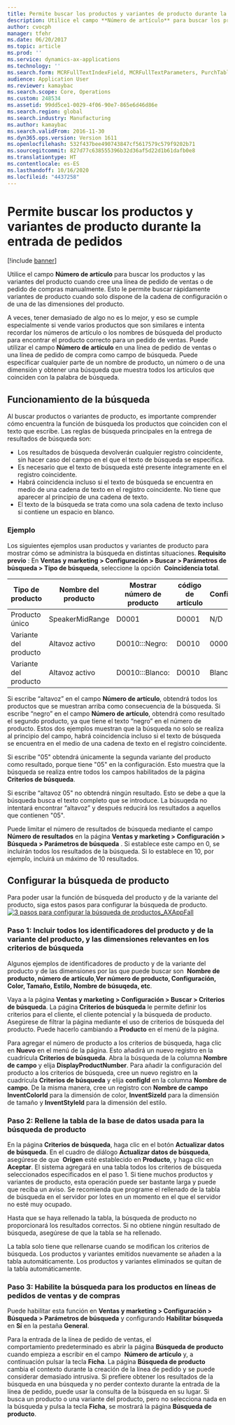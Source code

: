 ```yaml
---
title: Permite buscar los productos y variantes de producto durante la entrada de pedidos
description: Utilice el campo **Número de artículo** para buscar los productos y las variantes del producto cuando cree una línea de pedido de ventas o de pedido de compras manualmente. Esto le permite buscar rápidamente variantes de producto cuando solo dispone de la cadena de configuración o de una de las dimensiones del producto.
author: cvocph
manager: tfehr
ms.date: 06/20/2017
ms.topic: article
ms.prod: ''
ms.service: dynamics-ax-applications
ms.technology: ''
ms.search.form: MCRFullTextIndexField, MCRFullTextParameters, PurchTable, PurchTablePart, SalesTable
audience: Application User
ms.reviewer: kamaybac
ms.search.scope: Core, Operations
ms.custom: 248534
ms.assetid: 99dd5ce1-0029-4f06-90e7-865e6d46d86e
ms.search.region: global
ms.search.industry: Manufacturing
ms.author: kamaybac
ms.search.validFrom: 2016-11-30
ms.dyn365.ops.version: Version 1611
ms.openlocfilehash: 532f437bee490743847cf5617579c579f9202b71
ms.sourcegitcommit: 827d77c638555396b32d36af5d22d1b61dafb0e8
ms.translationtype: HT
ms.contentlocale: es-ES
ms.lasthandoff: 10/16/2020
ms.locfileid: "4437258"
---
```

# <a name="search-for-products-and-product-variants-during-order-entry"></a>Permite buscar los productos y variantes de producto durante la entrada de pedidos

[!include [banner](../includes/banner.md)]

Utilice el campo **Número de artículo** para buscar los productos y las variantes del producto cuando cree una línea de pedido de ventas o de pedido de compras manualmente.  Esto le permite buscar rápidamente variantes de producto cuando solo dispone de la cadena de configuración o de una de las dimensiones del producto.

A veces, tener demasiado de algo no es lo mejor, y eso se cumple especialmente si vende varios productos que son similares e intenta recordar los números de artículo o los nombres de búsqueda del producto para encontrar el producto correcto para un pedido de ventas. Puede utilizar el campo **Número de artículo** en una línea de pedido de ventas o una línea de pedido de compra como campo de búsqueda. Puede especificar cualquier parte de un nombre de producto, un número o de una dimensión y obtener una búsqueda que muestra todos los artículos que coinciden con la palabra de búsqueda.

## <a name="how-searchworks"></a>Funcionamiento de la búsqueda
Al buscar productos o variantes de producto, es importante comprender cómo encuentra la función de búsqueda los productos que coinciden con el texto que escribe. Las reglas de búsqueda principales en la entrega de resultados de búsqueda son:

-   Los resultados de búsqueda devolverán cualquier registro coincidente, sin hacer caso del campo en el que el texto de búsqueda se especifica.
-   Es necesario que el texto de búsqueda esté presente íntegramente en el registro coincidente.
-   Habrá coincidencia incluso si el texto de búsqueda se encuentra en medio de una cadena de texto en el registro coincidente. No tiene que aparecer al principio de una cadena de texto.
-   El texto de la búsqueda se trata como una sola cadena de texto incluso si contiene un espacio en blanco.

### <a name="examples"></a>Ejemplo

Los siguientes ejemplos usan productos y variantes de producto para mostrar cómo se administra la búsqueda en distintas situaciones. **Requisito previo** : En **Ventas y marketing &gt; Configuración &gt; Buscar &gt; Parámetros de búsqueda &gt; Tipo de búsqueda**, seleccione la opción  **Coincidencia total**.

| Tipo de producto     | Nombre del producto    | Mostrar número de producto | código de artículo | Configuración |
|------------------|-----------------|------------------------|-------------|---------------|
| Producto único | SpeakerMidRange | D0001                  | D0001       | N/D            |
| Variante del producto  | Altavoz activo  | D0010:::Negro:         | D0010       | 000005        |
| Variante del producto  | Altavoz activo  | D0010:::Blanco:         | D0010       | Blanco         |

Si escribe “altavoz” en el campo **Número de artículo**, obtendrá todos los productos que se muestran arriba como consecuencia de la búsqueda. Si escribe “negro” en el campo **Número de artículo**, obtendrá como resultado el segundo producto, ya que tiene el texto “negro” en el número de producto. Estos dos ejemplos muestran que la búsqueda no solo se realiza al principio del campo, habrá coincidencia incluso si el texto de búsqueda se encuentra en el medio de una cadena de texto en el registro coincidente.  

Si escribe "05" obtendrá únicamente la segunda variante del producto como resultado, porque tiene "05" en la configuración. Esto muestra que la búsqueda se realiza entre todos los campos habilitados de la página **Criterios de búsqueda**.  

Si escribe “altavoz 05" no obtendrá ningún resultado. Esto se debe a que la búsqueda busca el texto completo que se introduce. La búsuqeda no intentará encontrar “altavoz” y después reducirá los resultados a aquellos que contienen "05".  

Puede limitar el número de resultados de búsqueda mediante el campo **Número de resultados** en la página **Ventas y marketing &gt; Configuración &gt; Búsqueda &gt; Parámetros de búsqueda** . Si establece este campo en 0, se incluirán todos los resultados de la búsqueda. Si lo establece en 10, por ejemplo, incluirá un máximo de 10 resultados.

## <a name="configure-the-productsearch"></a>Configurar la búsqueda de producto
Para poder usar la función de búsqueda del producto y de la variante del producto, siga estos pasos para configurar la búsqueda de producto. [![3 pasos para configurar la búsqueda de productos\_AXAppFall](./media/3-steps-to-configure-product-search_axappfall.png)](./media/3-steps-to-configure-product-search_axappfall.png)

### <a name="step-1include-all-the-relevant-product-and-product-variant-identifiers-and-dimensions-in-the-search-criteria"></a>Paso 1: Incluir todos los identificadores del producto y de la variante del producto, y las dimensiones relevantes en los criterios de búsqueda

Algunos ejemplos de identificadores de producto y de la variante del producto y de las dimensiones por las que puede buscar son  **Nombre de producto, número de artículo**,**Ver número de producto, Configuración, Color, Tamaño, Estilo, Nombre de búsuqeda, etc**.  

Vaya a la página **Ventas y marketing &gt; Configuración &gt; Buscar &gt; Criterios de búsqueda**. La página **Criterios de búsqueda** le permite definir los criterios para el cliente, el cliente potencial y la búsqueda de producto. Asegúrese de filtrar la página mediante el uso de criterios de búsqueda del producto. Puede hacerlo cambiando a **Producto** en el menú de la página.  

Para agregar el número de producto a los criterios de búsqueda, haga clic en **Nuevo** en el menú de la página. Esto añadirá un nuevo registro en la cuadrícula **Criterios de búsqueda**. Abra la búsqueda de la columna **Nombre de campo** y elija **DisplayProductNumber**. Para añadir la configuración del producto a los criterios de búsqueda, cree un nuevo registro en la cuadrícula **Criterios de búsqueda** y elija **configId** en la columna **Nombre de campo**. De la misma manera, cree un registro con **Nombre de campo** **InventColorId** para la dimensión de color, **InventSizeId** para la dimensión de tamaño y **InventStyleId** para la dimensión del estilo.

### <a name="step-2-populate-the-database-table-that-is-used-for-product-search"></a>Paso 2: Rellene la tabla de la base de datos usada para la búsqueda de producto

En la página **Criterios de búsqueda**, haga clic en el botón **Actualizar datos de búsqueda**. En el cuadro de diálogo **Actualizar datos de búsqueda**, asegúrese de que  **Origen** esté establecido en **Producto**, y haga clic en **Aceptar**. El sistema agregará en una tabla todos los criterios de búsqueda seleccionados especificados en el paso 1. Si tiene muchos productos y variantes de producto, esta operación puede ser bastante larga y puede que reciba un aviso. Se recomienda que programe el rellenado de la tabla de búsqueda en el servidor por lotes en un momento en el que el servidor no esté muy ocupado.  

Hasta que se haya rellenado la tabla, la búsqueda de producto no proporcionará los resultados correctos. Si no obtiene ningún resultado de búsqueda, asegúrese de que la tabla se ha rellenado.  

La tabla solo tiene que rellenarse cuando se modifican los criterios de búsqueda. Los productos y variantes emitidos nuevamente se añaden a la tabla automáticamente. Los productos y variantes eliminados se quitan de la tabla automáticamente.

### <a name="step-3-enable-the-lookup-for-product-search-on-sales-and-purchase-order-lines"></a>Paso 3: Habilite la búsqueda para los productos en líneas de pedidos de ventas y de compras

Puede habilitar esta función en **Ventas y marketing &gt; Configuración &gt; Búsqueda &gt; Parámetros de búsqueda** y configurando **Habilitar búsqueda** en **Sí** en la pestaña **General**.  

Para la entrada de la línea de pedido de ventas, el comportamiento predeterminado es abrir la página **Búsqueda de producto** cuando empieza a escribir en el campo  **Número de artículo** y, a continuación pulsar la tecla **Ficha**. La página **Búsqueda de producto** cambia el contexto durante la creación de la línea de pedido y se puede considerar demasiado intrusiva. Si prefiere obtener los resultados de la búsqueda en una búsqueda y no perder contexto durante la entrada de la línea de pedido, puede usar la consulta de la búsqueda en su lugar. Si busca un producto o una variante del producto, pero no selecciona nada en la búsqueda y pulsa la tecla **Ficha**, se mostrará la página **Búsqueda de producto**.



